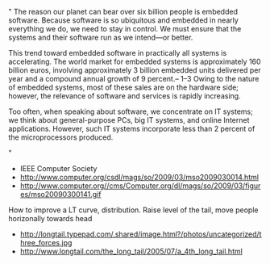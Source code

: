"
The reason our planet can bear over six billion people is embedded software. Because software is so ubiquitous and embedded in 
nearly everything we do, we need to stay in control. We must ensure that the systems and their software run as we intend—or better.

This trend toward embedded software in practically all systems is accelerating. The world market for embedded systems is 
approximately 160 billion euros, involving approximately 3 billion embedded units delivered per year and a compound annual growth of 
9 percent.– 1–3 Owing to the nature of embedded systems, most of these sales are on the hardware side; however, the relevance of 
software and services is rapidly increasing.

Too often, when speaking about software, we concentrate on IT systems; we think about general-purpose PCs, big IT systems, and 
online Internet applications. However, such IT systems incorporate less than 2 percent of the microprocessors produced. 

"
- IEEE Computer Society
- http://www.computer.org/csdl/mags/so/2009/03/mso2009030014.html
- http://www.computer.org//cms/Computer.org/dl/mags/so/2009/03/figures/mso20090300141.gif


How to improve a LT curve, distribution. Raise level of the tail, move people horizonally towards head
- http://longtail.typepad.com/.shared/image.html?/photos/uncategorized/three_forces.jpg
- http://www.longtail.com/the_long_tail/2005/07/a_4th_long_tail.html
